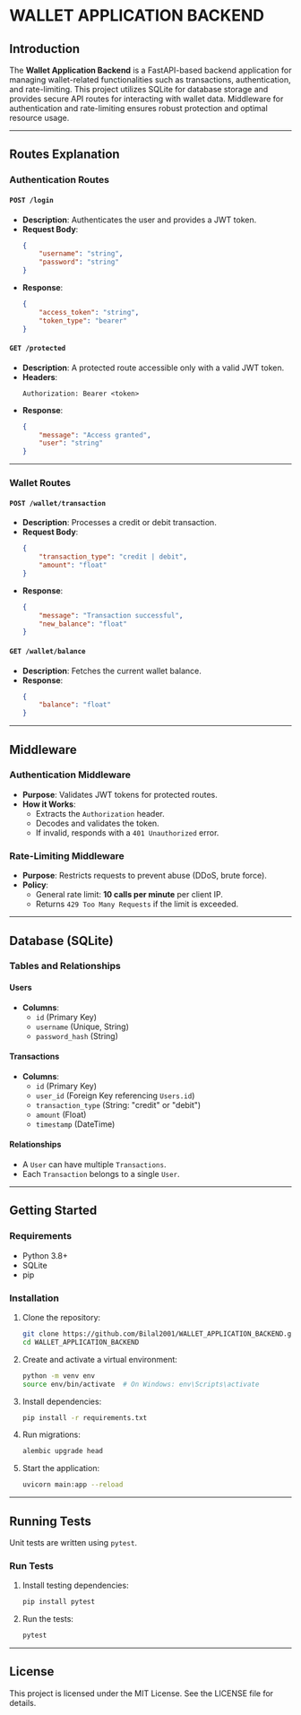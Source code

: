 # WALLET APPLICATION BACKEND

## Introduction
The **Wallet Application Backend** is a FastAPI-based backend application for managing wallet-related functionalities such as transactions, authentication, and rate-limiting. This project utilizes SQLite for database storage and provides secure API routes for interacting with wallet data. Middleware for authentication and rate-limiting ensures robust protection and optimal resource usage.

---

## Routes Explanation

### **Authentication Routes**

#### `POST /login`
- **Description**: Authenticates the user and provides a JWT token.
- **Request Body**:
  ```json
  {
      "username": "string",
      "password": "string"
  }
  ```
- **Response**:
  ```json
  {
      "access_token": "string",
      "token_type": "bearer"
  }
  ```

#### `GET /protected`
- **Description**: A protected route accessible only with a valid JWT token.
- **Headers**:
  ```
  Authorization: Bearer <token>
  ```
- **Response**:
  ```json
  {
      "message": "Access granted",
      "user": "string"
  }
  ```

---

### **Wallet Routes**

#### `POST /wallet/transaction`
- **Description**: Processes a credit or debit transaction.
- **Request Body**:
  ```json
  {
      "transaction_type": "credit | debit",
      "amount": "float"
  }
  ```
- **Response**:
  ```json
  {
      "message": "Transaction successful",
      "new_balance": "float"
  }
  ```

#### `GET /wallet/balance`
- **Description**: Fetches the current wallet balance.
- **Response**:
  ```json
  {
      "balance": "float"
  }
  ```

---

## Middleware

### **Authentication Middleware**
- **Purpose**: Validates JWT tokens for protected routes.
- **How it Works**:
  - Extracts the `Authorization` header.
  - Decodes and validates the token.
  - If invalid, responds with a `401 Unauthorized` error.

### **Rate-Limiting Middleware**
- **Purpose**: Restricts requests to prevent abuse (DDoS, brute force).
- **Policy**:
  - General rate limit: **10 calls per minute** per client IP.
  - Returns `429 Too Many Requests` if the limit is exceeded.

---

## Database (SQLite)

### **Tables and Relationships**

#### **Users**
- **Columns**:
  - `id` (Primary Key)
  - `username` (Unique, String)
  - `password_hash` (String)

#### **Transactions**
- **Columns**:
  - `id` (Primary Key)
  - `user_id` (Foreign Key referencing `Users.id`)
  - `transaction_type` (String: "credit" or "debit")
  - `amount` (Float)
  - `timestamp` (DateTime)

#### **Relationships**
- A `User` can have multiple `Transactions`.
- Each `Transaction` belongs to a single `User`.

---

## Getting Started

### **Requirements**
- Python 3.8+
- SQLite
- pip

### **Installation**
1. Clone the repository:
   ```bash
   git clone https://github.com/Bilal2001/WALLET_APPLICATION_BACKEND.git
   cd WALLET_APPLICATION_BACKEND
   ```
2. Create and activate a virtual environment:
   ```bash
   python -m venv env
   source env/bin/activate  # On Windows: env\Scripts\activate
   ```
3. Install dependencies:
   ```bash
   pip install -r requirements.txt
   ```
4. Run migrations:
   ```bash
   alembic upgrade head
   ```
5. Start the application:
   ```bash
   uvicorn main:app --reload
   ```

---

## Running Tests

Unit tests are written using `pytest`.

### **Run Tests**
1. Install testing dependencies:
   ```bash
   pip install pytest
   ```
2. Run the tests:
   ```bash
   pytest
   ```

---

## License
This project is licensed under the MIT License. See the LICENSE file for details.


